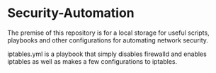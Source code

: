 # Security-Automation

The premise of this repository is for a local storage for useful scripts, playbooks and other configurations for 
automating network security.

iptables.yml is a playbook that simply disables firewalld and enables iptables as well as makes a few configurations to iptables.
